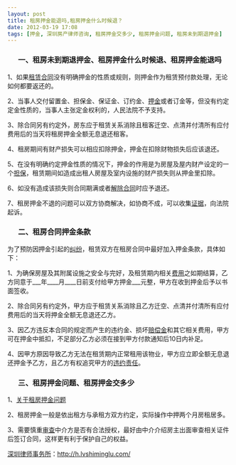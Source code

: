 ```yaml
---
layout: post
title: 租房押金能退吗,租房押金什么时候退？
date: 2012-03-19 17:08
tags: [押金, 深圳房产律师咨询, 租房押金交多少, 租房押金问题, 租房未到期退押金]
---
```

<ol>
<h3>一、租房未到期退押金、租房押金什么时候退、租房押金能退吗</h3>
</ol>
1、如果<a href="http://h.lvshiminglu.com/law/758.html" target="_blank">租赁合同</a>没有明确押金的性质或规则，则押金作为租赁预付款处理，无论如何都要返还的。

2、当事人交付留置金、担保金、保证金、订约金、<a href="http://h.lvshiminglu.com/law/830.html" target="_blank">押金</a>或者订金等，但没有约定定金性质的，当事人主张定金权利的，人民法院不予支持。

3、除合同另有约定外，房东应于租赁关系消除且租客迁空、点清并付清所有应付费用后的当天将租房押金全额无息退还租客。

4、租房期间有财产损失可以相应扣除押金，押金在扣除财物损失后应该退还。

5、在没有明确约定押金性质的情况下，押金的作用是为房屋及屋内财产设定的一个<a href="http://h.lvshiminglu.com/law/125.html" target="_blank">担保</a>，租赁期间如造成出租人房屋及室内设施的财产损失则从押金里扣除。

6、如没有造成该损失则合同期满或者<a href="http://h.lvshiminglu.com/law/729.html" target="_blank">解除合同</a>时应予退还。

7、租房押金不退的问题可以双方协商解决，如协商不成，可以收集<a href="http://h.lvshiminglu.com/law/99.html" target="_blank">证据</a>，向法院起诉。
<ol>
<h3>二、租房合同押金条款</h3>
</ol>
为了预防因押金引起的<a href="http://h.lvshiminglu.com/law/category/contract" target="_blank">纠纷</a>，租赁双方在租房合同中最好加入押金条款，具体如下：

1、为确保房屋及其附属设施之安全与完好，及租赁期内相关<a href="http://h.lvshiminglu.com/law/215.html" target="_blank">费用</a>之如期结算，乙方同意于___年____月____日前支付给甲方押金___元整，甲方在收到押金后予以书面签收。

2、除合同另有约定外，甲方应于租赁关系消除且乙方迁空、点清并付清所有应付费用后的当天将押金全额无息退还乙方。

3、因乙方违反本合同的规定而产生的违约金、损坏<a href="http://h.lvshiminglu.com/law/729.html" target="_blank">赔偿金</a>和其它相关费用，甲方可在押金中抵扣，不足部分乙方必须在接到甲方付款通知后10日内补足。

4、因甲方原因导致乙方无法在租赁期内正常租用该物业，甲方应立即全额无息退还押金予乙方，且乙方有权追究甲方的<a href="http://h.lvshiminglu.com/law/726.html" target="_blank">违约责任</a>。
<ol>
<h3>三、租房押金问题、租房押金交多少</h3>
</ol>
1、<a href="http://china.findlaw.cn/ask/question_20512273.html" target="_blank">关于租房押金问题</a>

2、租房押金一般是依出租方与承租方双方约定，实际操作中押两个月房租居多。

3、需要慎重<a href="http://h.lvshiminglu.com/law/738.html" target="_blank">审查</a>中介方是否有合法授权，最好由中介介绍房主出面审查相关证件后签订合同，这样更有利于保护自己的权益。

<a href="http://h.lvshiminglu.com/">深圳律师事务所</a>：<a href="http://h.lvshiminglu.com/">http://h.lvshiminglu.com/</a>

